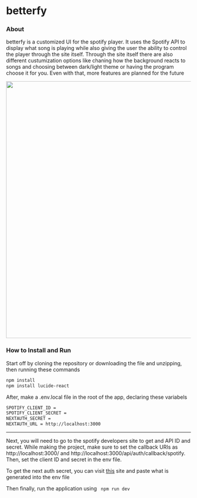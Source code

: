 # betterfy

### About
betterfy is a customized UI for the spotify player. It uses the Spotify API to display what song is playing while also giving the user the ability to control the player through the site itself. Through the site itself there are also different custumization options like chaning how the background reacts to songs and choosing between dark/light theme or having the program choose it for you. Even with that, more features are planned for the future

<p align="center">
    <img width="700" src="https://github.com/retekant/betterfy/blob/main/public/IMG_1071.jpg?raw=true">
</p>

### How to Install and Run 

Start off by cloning the repository or downloading the file and unzipping, then running these commands

```bash
npm install
npm install lucide-react
```

After, make a .env.local file in the root of the app, declaring these variabels
```bash
SPOTIFY_CLIENT_ID = 
SPOTIFY_CLIENT_SECRET = 
NEXTAUTH_SECRET = 
NEXTAUTH_URL = http://localhost:3000
```
---
Next, you will need to go to the spotify developers site to get and API ID and secret. While making the project, make sure to set the callback URIs as http://localhost:3000/ and http://localhost:3000/api/auth/callback/spotify. Then, set the client ID and secret in the env file. 

To get the next auth secret, you can visit [this](https://auth-secret-gen.vercel.app) site and paste what is generated into the env file 

Then finally, run the application using ` npm run dev` 
